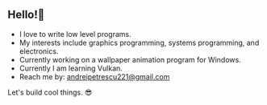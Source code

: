 ## Hello!👋

- I love to write low level programs.
- My interests include graphics programming, systems programming, and electronics.
- Currently working on a wallpaper animation program for Windows.
- Currently I am learning Vulkan.
- Reach me by: andreipetrescu221@gmail.com

Let's build cool things. 😎

<!--
**andre9432/andre9432** is a ✨ _special_ ✨ repository because its `README.md` (this file) appears on your GitHub profile.

Here are some ideas to get you started:

- 🔭 I’m currently working on ...
- 🌱 I’m currently learning ...
- 👯 I’m looking to collaborate on ...
- 🤔 I’m looking for help with ...
- 💬 Ask me about ...
- 📫 How to reach me: ...
- 😄 Pronouns: ...
- ⚡ Fun fact: ...
-->
